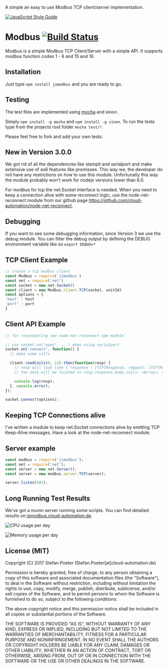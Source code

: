 A simple an easy to use Modbus TCP client/server implementation.

[![JavaScript Style Guide](https://cdn.rawgit.com/feross/standard/master/badge.svg)](https://github.com/feross/standard)

# Modbus [![Build Status](https://travis-ci.org/Cloud-Automation/node-modbus.png)](https://travis-ci.org/Cloud-Automation/node-modbus)

Modbus is a simple Modbus TCP Client/Server with a simple API. It supports modbus function codes 1 - 6 and 15 and 16.

## Installation

Just type `npm install jsmodbus` and you are ready to go.

## Testing

The test files are implemented using [mocha](https://github.com/visionmedia/mocha) and sinon.

Simply `npm install -g mocha` and `npm install -g sinon`. To run the tests type from the projects root folder `mocha test/*`.

Please feel free to fork and add your own tests.

## New in Version 3.0.0

We got rid of all the dependencies like stampit and serialport and make extensive use of es6 features like promisses. This way we, the developer do not have any restrictions on how to use this module. Unfortunatly this way the module probably won't work for nodejs versions lower than 6.0.

For modbus for tcp the net.Socket interface is needed. When you need to keep a connection alive with some reconnect logic, use the node-net-reconnect module from our github page https://github.com/cloud-automation/node-net-reconnect.

## Debugging

If you want to see some debugging information, since Version 3 we use the debug module. You can filter the debug output by defining the DEBUG environment variable like so `export DEBUG=*`

## TCP Client Example

```javascript
// create a tcp modbus client
const Modbus = require('jsmodbus')
const net = require('net')
const socket = new net.Socket()
const client = new Modbus.client.TCP(socket, unitId)
const options = {
'host' : host
'port' : port
}

```

## Client API Example

```javascript
// for reconnecting see node-net-reconnect npm module

// use socket.on('open', ...) when using serialport
socket.on('connect', function() {
  // make some calls

  client.readCoils(0, 13).then(function(resp) {
    // resp will look like { response : [TCP]Response, request: [TCP]Request }
    // the data will be located in resp.response.body.coils: <Array>, resp.response.body.payload: <Buffer>

    console.log(resp);
  }, console.error);
});

socket.connect(options);
```

## Keeping TCP Connections alive

I've written a module to keep net.Socket connections alive by emitting TCP Keep-Alive messages. Have a look at the node-net-reconnect module.

## Server example

```javascript
const modbus = require('jsmodbus');
const net = require('net');
const server = new net.Server();
const server = new modbus.server.TCP(server);

server.listen(502);
```

## Long Running Test Results

We've got a munin server running some scripts. You can find detailed results on [jsmodbus.cloud-automation.de](jsmodbus.cloud-automation.de).

![CPU usage per day](http://jsmodbus.cloud-automation.de/localdomain/localhost.localdomain/cpu_by_node_process-day.png)

![Memory usage per day](http://jsmodbus.cloud-automation.de/localdomain/localhost.localdomain/memory_by_node_process-day.png)

## License (MIT)

Copyright (C) 2017 Stefan Poeter (Stefan.Poeter[at]cloud-automation.de)

Permission is hereby granted, free of charge, to any person obtaining a copy of this software and associated documentation files (the "Software"), to deal in the Software without restriction, including without limitation the rights to use, copy, modify, merge, publish, distribute, sublicense, and/or sell copies of the Software, and to permit persons to whom the Software is furnished to do so, subject to the following conditions:

The above copyright notice and this permission notice shall be included in all copies or substantial portions of the Software.

THE SOFTWARE IS PROVIDED "AS IS", WITHOUT WARRANTY OF ANY KIND, EXPRESS OR IMPLIED, INCLUDING BUT NOT LIMITED TO THE WARRANTIES OF MERCHANTABILITY, FITNESS FOR A PARTICULAR PURPOSE AND NONINFRINGEMENT. IN NO EVENT SHALL THE AUTHORS OR COPYRIGHT HOLDERS BE LIABLE FOR ANY CLAIM, DAMAGES OR OTHER LIABILITY, WHETHER IN AN ACTION OF CONTRACT, TORT OR OTHERWISE, ARISING FROM, OUT OF OR IN CONNECTION WITH THE SOFTWARE OR THE USE OR OTHER DEALINGS IN THE SOFTWARE.

